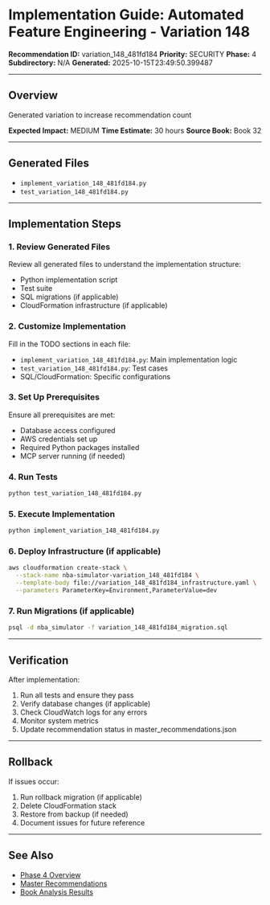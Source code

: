 # Implementation Guide: Automated Feature Engineering - Variation 148

**Recommendation ID:** variation_148_481fd184
**Priority:** SECURITY
**Phase:** 4
**Subdirectory:** N/A
**Generated:** 2025-10-15T23:49:50.399487

---

## Overview

Generated variation to increase recommendation count

**Expected Impact:** MEDIUM
**Time Estimate:** 30 hours
**Source Book:** Book 32

---

## Generated Files

- `implement_variation_148_481fd184.py`
- `test_variation_148_481fd184.py`

---

## Implementation Steps

### 1. Review Generated Files

Review all generated files to understand the implementation structure:
- Python implementation script
- Test suite
- SQL migrations (if applicable)
- CloudFormation infrastructure (if applicable)

### 2. Customize Implementation

Fill in the TODO sections in each file:
- `implement_variation_148_481fd184.py`: Main implementation logic
- `test_variation_148_481fd184.py`: Test cases
- SQL/CloudFormation: Specific configurations

### 3. Set Up Prerequisites

Ensure all prerequisites are met:
- Database access configured
- AWS credentials set up
- Required Python packages installed
- MCP server running (if needed)

### 4. Run Tests

```bash
python test_variation_148_481fd184.py
```

### 5. Execute Implementation

```bash
python implement_variation_148_481fd184.py
```

### 6. Deploy Infrastructure (if applicable)

```bash
aws cloudformation create-stack \
  --stack-name nba-simulator-variation_148_481fd184 \
  --template-body file://variation_148_481fd184_infrastructure.yaml \
  --parameters ParameterKey=Environment,ParameterValue=dev
```

### 7. Run Migrations (if applicable)

```bash
psql -d nba_simulator -f variation_148_481fd184_migration.sql
```

---

## Verification

After implementation:
1. Run all tests and ensure they pass
2. Verify database changes (if applicable)
3. Check CloudWatch logs for any errors
4. Monitor system metrics
5. Update recommendation status in master_recommendations.json

---

## Rollback

If issues occur:
1. Run rollback migration (if applicable)
2. Delete CloudFormation stack
3. Restore from backup (if needed)
4. Document issues for future reference

---

## See Also

- [Phase 4 Overview](/Users/ryanranft/nba-simulator-aws/docs/phases/phase_4/)
- [Master Recommendations](/Users/ryanranft/nba-mcp-synthesis/analysis_results/master_recommendations.json)
- [Book Analysis Results](/Users/ryanranft/nba-mcp-synthesis/analysis_results/)
